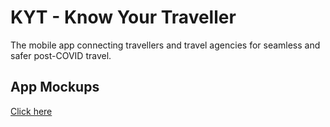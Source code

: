 # KYT - Know Your Traveller

The mobile app connecting travellers and travel agencies for seamless and safer post-COVID travel.

## App Mockups
[Click here](https://imgur.com/a/foFxSKz)

